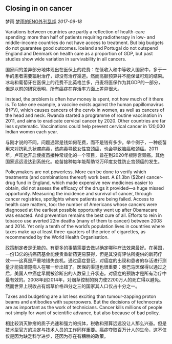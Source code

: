 ## Closing in on cancer

梦雨 [梦雨的ENG外刊乱炖](javascript:void(0);) *2017-09-18*

Variations between countries are partly a reflection of health-care spending: more than half of patients requiring radiotherapy in low- and middle-income countries do not have access to treatment. But big budgets do not guarantee good outcomes. Iceland and Portugal do not outspend England and Denmark on health care as a proportion of GDP, but past studies show wide variation in survivability in all cancers.

国家间的差异部分地体现出在医保上的花费：在低收入和中等收入国家中，多于一半的患者需要辐射治疗，却没有治疗渠道。然而高额预算并不能保证可观的结果。冰岛和葡萄牙在医保上的花费不比英格兰多，丹麦将医保作为其GDP的一部分，但是以前的研究表明，所有癌症在存活率方面上差异很大。

Instead, the problem is often how money is spent, not how much of it there is. To take one example, a vaccine exists against the human papillomavirus (HPV), which causes cancers of the cervix in women, as well as cancers of the head and neck. Rwanda started a programme of routine vaccination in 2011, and aims to eradicate cervical cancer by 2020. Other countries are far less systematic. Vaccinations could help prevent cervical cancer in 120,000 Indian women each year.

与刚才说的不同，问题通常是钱如何花费，而不是钱有多少。举个例子，一种疫苗用来对抗乳头状瘤病毒，该病毒导致女性宫颈癌，也会导致脑癌和颈癌。2011年，卢旺达开启使疫苗接种常规化的一个项目，旨在到2020年根除宫颈癌。其他国家远远没达到系统化。疫苗接种每年能帮助12万印度女性防止宫颈癌的发生。

Policymakers are not powerless. More can be done to verify which treatments (and combinations thereof) work best. A £1.3bn ($2bn) cancer-drug fund in England, which made expensive new medicines easier to obtain, did not assess the efficacy of the drugs it provided—a huge missed opportunity. Measuring the incidence and survival of cancer, through cancer registries, spotlights where patients are being failed. Access to health care matters, too: the number of Americans whose cancers were diagnosed at the earliest possible opportunity went up after Obamacare was enacted. And prevention remains the best cure of all. Efforts to rein in tobacco use averted 22m deaths (many of them to cancer) between 2008 and 2014. Yet only a tenth of the world’s population lives in countries where taxes make up at least three-quarters of the price of cigarettes, as recommended by the World Health Organisation.

政策制定者是无能的。有更多的事情需要去做以确定哪种疗法效果最好。在英国，一份13亿的抗癌药基金能使贵重新药更易获得，但是其没有评估所提供的新药疗效——这真是严重地错失良机。通过癌症登记，对癌症的出现和患者的存活进行测量才能搞清楚病人在哪一步出错了。医保的渠道也很重要：奥巴马医保得以通过之后，美国人中癌症早期被诊断出的人数呈上升状态。对癌症的预防才是所有治疗中最有效的。2008年到2014年，对烟草控制的努力使2200万人的死亡得以避免。然而世界上税收占有烟草价格四分之三的国家其人口仅占十分之一。

Taxes and budgeting are a lot less exciting than tumour-zapping proton beams and antibodies with superpowers. But the decisions of technocrats are as important as the work of technicians. Cancer kills millions of people not simply for want of scientific advance, but also because of bad policy.

相比较消灭肿瘤的质子光速和强力的抗体，税收和预算远远没让人那么兴奋。但是技术型官方的决定与技术人员的工作同样重要。癌症夺取百万计人的生命，这不仅仅是因为缺乏科学进步，还因为存在有糟糕的政策。









